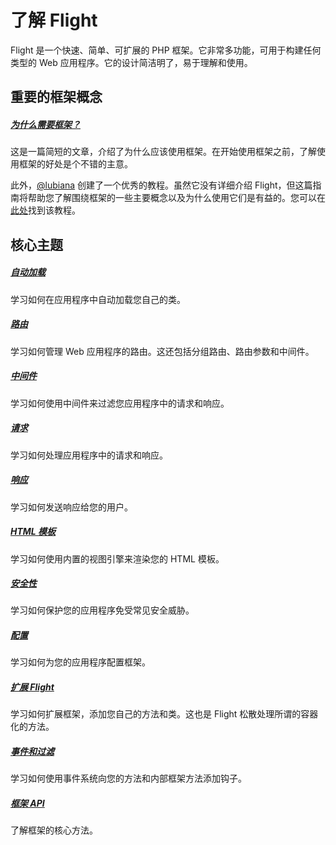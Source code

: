# 了解 Flight

Flight 是一个快速、简单、可扩展的 PHP 框架。它非常多功能，可用于构建任何类型的 Web 应用程序。它的设计简洁明了，易于理解和使用。

## 重要的框架概念

##### [为什么需要框架？](/learn/why-frameworks)

这是一篇简短的文章，介绍了为什么应该使用框架。在开始使用框架之前，了解使用框架的好处是个不错的主意。

此外，[@lubiana](https://git.php.fail/lubiana) 创建了一个优秀的教程。虽然它没有详细介绍 Flight，但这篇指南将帮助您了解围绕框架的一些主要概念以及为什么使用它们是有益的。您可以在[此处](https://git.php.fail/lubiana/no-framework-tutorial/src/branch/master/README.md)找到该教程。

## 核心主题

##### [自动加载](/learn/autoloading)

学习如何在应用程序中自动加载您自己的类。

##### [路由](/learn/routing)

学习如何管理 Web 应用程序的路由。这还包括分组路由、路由参数和中间件。

##### [中间件](/learn/middleware)

学习如何使用中间件来过滤您应用程序中的请求和响应。

##### [请求](/learn/requests)

学习如何处理应用程序中的请求和响应。

##### [响应](/learn/responses)

学习如何发送响应给您的用户。

##### [HTML 模板](/learn/templates)

学习如何使用内置的视图引擎来渲染您的 HTML 模板。

##### [安全性](/learn/security)

学习如何保护您的应用程序免受常见安全威胁。

##### [配置](/learn/configuration)

学习如何为您的应用程序配置框架。

##### [扩展 Flight](/learn/extending)

学习如何扩展框架，添加您自己的方法和类。这也是 Flight 松散处理所谓的容器化的方法。

##### [事件和过滤](/learn/filtering)

学习如何使用事件系统向您的方法和内部框架方法添加钩子。

##### [框架 API](/learn/api)

了解框架的核心方法。